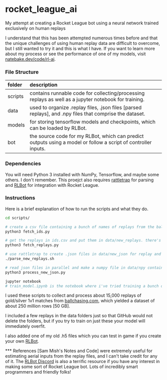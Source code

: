 # rocket_league_ai
My attempt at creating a Rocket League bot using a neural network trained exclusively on human replays

I understand that this has been attempted numerous times before and that the unique challenges of using human replay data are difficult to overcome, but I still wanted to try it and this is what I have. If you want to learn more about my process or see the performance of one of my models, visit [natebake.dev/code/rl-ai](natebake.dev/code/rl-ai).

### File Structure
| folder  | description                                                                                                    |
| :------ | :------------------------------------------------------------------------------------------------------------- |
| scripts | contains runnable code for collecting/processing replays as well as a jupyter notebook for training.           |
| data    | used to organize .replay files, .json files [parsed replays], and .npy files that comprise the dataset.        |
| models  | for storing tensorflow models and checkpoints, which can be loaded by RLBot.                                   |
| bot     | the source code for my RLBot, which can predict outputs using a model or follow a script of controller inputs. |

### Dependencies
You will need Python 3 installed with NumPy, Tensorflow, and maybe some others. I don't remember.
This proejct also requires [rattletrap](https://github.com/tfausak/rattletrap) for parsing and [RLBot](rlbot.org) for integration with Rocket League.

### Instructions
Here is a brief explanation of how to run the scripts and what they do.
```sh
cd scripts/

# create a csv file containing a bunch of names of replays from the ballchasing.com API.
python3 fetch_ids.py

# get the replays in ids.csv and put them in data/new_replays. there's a limit on fetches in a certain time period.
python3 fetch_replays.py

# use rattletrap to create .json files in data/new_json for replay and move those to data/parsed_replays.
./parse_new_replays.sh

# read json files in parallel and make a numpy file in data/npy containing [game-state, outputs] rows for each frame.
python3 process_new_json.py

jupyter notebook
# train_model.ipynb is the notebook where i've tried training a bunch of models with various hyperparameters.
```

I used these scripts to collect and process about 15,000 replays of gold/silver 1v1 matches from [ballchasing.com](ballchasing.com), which yielded a dataset of about 250 million rows [50 GB].

I included a few replays in the data folders just so that GitHub would not delete the folders, but if you try to train on just these your model will immediately overfit.

I also added one of my old .h5 files which you can test in game if you create your own [RLBot](rlbot.org).

*** References
[Sam Mish's Notes and Code] were extremely useful for estimating aerial inputs from the replay files, and I can't take credit for any of it.
The [RLBot Discord](https://discord.com/invite/xuWjbw7A?utm_source=Discord%20Widget&utm_medium=Connect) is also a terrific resource if you have any interest in making some sort of Rocket League bot. Lots of incredibly smart programmers and friendly folks!
